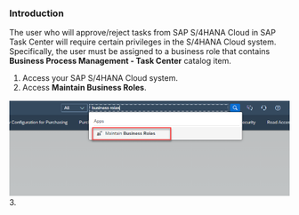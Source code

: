 ### Introduction

The user who will approve/reject tasks from SAP S/4HANA Cloud in SAP Task Center will require certain privileges in the S/4HANA Cloud system.  Specifically, the user must be assigned to a business role that contains **Business Process Management - Task Center**  catalog item.

1. Access your SAP S/4HANA Cloud system.
2. Access **Maintain Business Roles**.
<img alt="businessroles" src="businessroles.png"/>
3. 
